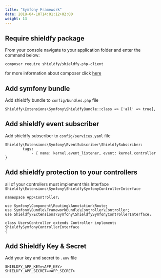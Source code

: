 ```yaml
---
title: "Symfony Framework"
date: 2018-04-10T14:01:12+02:00
weight: 13
---
```


## Require shieldfy package
From your console navigate to your application folder and enter the command below:
```
composer require shieldfy/shieldfy-php-client
```
for more information about composer click [here](https://getcomposer.org/doc/01-basic-usage.md)

## Add symfony bundle
Add shieldfy bundle to `config/bundles.php` file
```
Shieldfy\Extensions\Symfony\ShieldfyBundle::class => ['all' => true],
```

## Add shieldfy event subscriber
Add shieldfy subscriber to `config/services.yaml` file
```
Shieldfy\Extensions\Symfony\EventSubscriber\ShieldfySubscriber:
        tags:
            - { name: kernel.event_listener, event: kernel.controller }

```

## Add shieldfy protection to your controllers
all of your controllers must implement this Interface `Shieldfy\Extensions\Symfony\ShieldfySymfonyControllerInterface`
```
namespace App\Controller;

use Symfony\Component\Routing\Annotation\Route;
use Symfony\Bundle\FrameworkBundle\Controller\Controller;
use Shieldfy\Extensions\Symfony\ShieldfySymfonyControllerInterface;

class UsersController extends Controller implements ShieldfySymfonyControllerInterface 
{
```

## Add Shieldfy Key & Secret
Add your key and secret to `.env` file
```
SHIELDFY_APP_KEY=<APP_KEY>
SHIELDFY_APP_SECRET=<APP_SECRET>
```